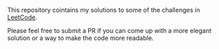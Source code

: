 This repository cointains my solutions to some of the challenges in [LeetCode](https://leetcode.com/).

Please feel free to submit a PR if you can come up with a more elegant solution or a way to make the code more readable. 
